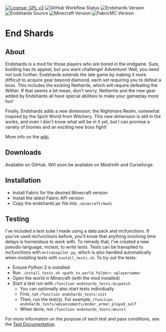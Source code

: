 [![License: GPL v3](https://img.shields.io/badge/License-GPL%20v3-blue.svg)](https://www.gnu.org/licenses/gpl-3.0)
![GitHub Workflow Status](https://img.shields.io/github/workflow/status/asd1o1/endshards/build)
![Endshards Version](https://img.shields.io/github/v/release/asd1o1/endshards?include_prereleases)
![Endshards Source](https://img.shields.io/badge/source-v0.2.5-orange)
![Minecraft Version](https://img.shields.io/badge/Minecraft-1.19.0-blue)
![FabricMC Version](https://img.shields.io/badge/FabricMC-0.56.0%2B1.19.0-blue)
# End Shards
## About
Endshards is a mod for those players who are bored in the endgame.
Sure, building has its appeal, but you want challenge! Adventure!
Well, you need not look further. Endshards extends the late game by
making it more difficult to acquire gear beyond diamond, each set
requiring you to defeat a boss. This includes the existing Netherite,
which will require defeating the Wither. If that seems a bit mean,
don't worry, Netherite and the new gear added by Endshards all have
special abilities to make your gameplay more fun!

Finally, Endshards adds a new dimension, the Nightmare Realm, somewhat
inspired by the Spirit World from Witchery. This new dimension is still
in the works, and even I don't know what will be in it yet, but I can promise
a variety of biomes and an exciting new boss fight!

More info on the [wiki](https://github.com/asd1o1/endshards/wiki).

## Downloads
Available on GitHub. Will soon be available on Modrinth and Curseforge.

## Installation
 - Install Fabric for the desired Minecraft version
 - Install the latest Fabric API version
 - Copy the endshards jar file into `.minecraft/mods`

## Testing
I've included a test suite I made using a data pack and mcfunctions. If you've used mcfunctions before,
you'll know that anything involving time delays is horrendous to work with. To remedy that, I've created
a new pseudo-language, mctest, to write tests. Tests can be transpiled to mcfunctions with `mctranspiler.py`,
which is also handled automatically when installing tests with `install_tests.sh`. To try out the tests:
 - Ensure Python 3 is installed
 - Run `.install_tests.sh <path_to_world_folder> <playername>`
 - Open the world in Minecraft (with the mod installed)
 - Start a test run with `/function endshards_tests:dispatch`
   - You can optionally also start tests individually
   - First, run `/function endshards_tests:init`
   - Then, run the test(s). For example, `/function endshards_tests/advancements/ender_armor_played_self`
   - When done, run `/function endshards_tests:deinit`

For more information on the purpose of each test and pass conditions, see the [Test Documentation](https://github.com/amot-dev/endshards/blob/mcfunction-tests/src/tests/documentation.md).
